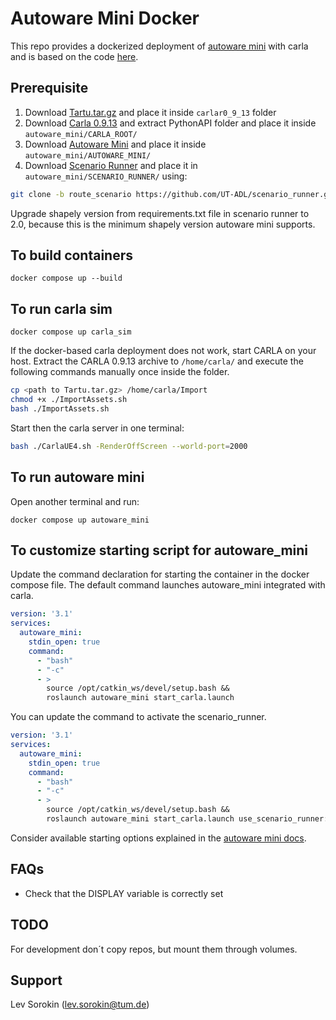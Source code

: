 
# Autoware Mini Docker

This repo provides a dockerized deployment of [autoware mini](https://github.com/UT-ADL/autoware_mini) with carla and is based on the code [here](https://github.com/UT-ADL/autoware_mini/files/11582192/autoware_mini_docker_compose.zip).

## Prerequisite
  1. Download  [Tartu.tar.gz]( https://drive.google.com/file/d/10CHEOjHyiLJgD13g6WwDZ2_AWoLasG2F/view?usp=share_link)  and place it inside `carlar0_9_13` folder 
  2. Download [Carla 0.9.13](https://carla-releases.s3.eu-west-3.amazonaws.com/Linux/CARLA_0.9.13.tar.gz) and extract PythonAPI folder and place it inside `autoware_mini/CARLA_ROOT/`
  3. Download [Autoware Mini]() and place it inside `autoware_mini/AUTOWARE_MINI/`
  4. Download [Scenario Runner]() and place it in `autoware_mini/SCENARIO_RUNNER/` using:
  ``` bash
  git clone -b route_scenario https://github.com/UT-ADL/scenario_runner.git
  ```

   Upgrade shapely version from requirements.txt file in scenario runner to 2.0, because this is the minimum shapely version autoware mini supports.

## To build containers

    docker compose up --build

## To run carla sim 
    
    docker compose up carla_sim

If the docker-based carla deployment does not work, start CARLA on your host. Extract the CARLA 0.9.13 archive to ```/home/carla/``` and execute the following commands manually once inside the folder.

```bash
cp <path to Tartu.tar.gz> /home/carla/Import
chmod +x ./ImportAssets.sh
bash ./ImportAssets.sh
```
Start then the carla server in one terminal:

```bash
bash ./CarlaUE4.sh -RenderOffScreen --world-port=2000
```

## To run autoware mini

Open another terminal and run:
   
    docker compose up autoware_mini

## To customize starting script for autoware_mini

Update the command declaration for starting the container in the docker compose file. The default command launches autoware_mini integrated with carla.

```yaml
version: '3.1'
services:
  autoware_mini:
    stdin_open: true
    command:
      - "bash"
      - "-c"
      - >
        source /opt/catkin_ws/devel/setup.bash &&
        roslaunch autoware_mini start_carla.launch
```

You can update the command to activate the scenario_runner.

```yaml
version: '3.1'
services:
  autoware_mini:
    stdin_open: true
    command:
      - "bash"
      - "-c"
      - >
        source /opt/catkin_ws/devel/setup.bash &&
        roslaunch autoware_mini start_carla.launch use_scenario_runner:=true
```

Consider available starting options explained in the [autoware mini docs](https://github.com/UT-ADL/autoware_mini?tab=readme-ov-file#launching-with-scenario-runner).

## FAQs

- Check that the DISPLAY variable is correctly set

## TODO

For development don´t copy repos, but mount them through volumes.

## Support

Lev Sorokin (lev.sorokin@tum.de)